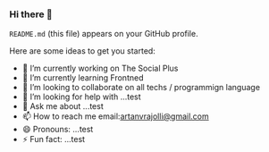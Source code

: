 ### Hi there 👋
 `README.md` (this file) appears on your GitHub profile.

Here are some ideas to get you started:

- 🔭 I’m currently working on The Social Plus
- 🌱 I’m currently learning Frontned
- 👯 I’m looking to collaborate on all techs / programmign language
- 🤔 I’m looking for help with ...test
- 💬 Ask me about ...test
- 📫 How to reach me email:artanvrajolli@gmail.com
- 😄 Pronouns: ...test
- ⚡ Fun fact: ...test

